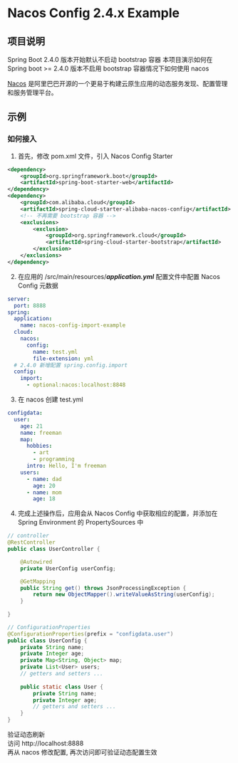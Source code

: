 # Nacos Config 2.4.x Example

## 项目说明

Spring Boot 2.4.0 版本开始默认不启动 bootstrap 容器
本项目演示如何在 Spring boot >= 2.4.0 版本不启用 bootstrap 容器情况下如何使用 nacos

[Nacos](https://github.com/alibaba/Nacos) 是阿里巴巴开源的一个更易于构建云原生应用的动态服务发现、配置管理和服务管理平台。

## 示例

### 如何接入

1. 首先，修改 pom.xml 文件，引入 Nacos Config Starter
```xml
<dependency>
    <groupId>org.springframework.boot</groupId>
    <artifactId>spring-boot-starter-web</artifactId>
</dependency>
<dependency>
    <groupId>com.alibaba.cloud</groupId>
    <artifactId>spring-cloud-starter-alibaba-nacos-config</artifactId>
	<!-- 不再需要 bootstrap 容器 -->
    <exclusions>
        <exclusion>
            <groupId>org.springframework.cloud</groupId>
            <artifactId>spring-cloud-starter-bootstrap</artifactId>
        </exclusion>
    </exclusions>
</dependency>
```

	
2. 在应用的 /src/main/resources/***application.yml*** 配置文件中配置 Nacos Config 元数据
```yaml
server:
  port: 8888
spring:
  application:
    name: nacos-config-import-example
  cloud:
    nacos:
      config:
        name: test.yml
        file-extension: yml
  # 2.4.0 新增配置 spring.config.import
  config:
    import:
      - optional:nacos:localhost:8848
```

3. 在 nacos 创建 test.yml 
```yaml
configdata:
  user:
    age: 21
    name: freeman
    map:
      hobbies:
        - art
        - programming
      intro: Hello, I'm freeman
    users:
      - name: dad
        age: 20
      - name: mom
        age: 18
```
		  
4. 完成上述操作后，应用会从 Nacos Config 中获取相应的配置，并添加在 Spring Environment 的 PropertySources 中
```java
// controller
@RestController
public class UserController {

    @Autowired
    private UserConfig userConfig;

    @GetMapping
    public String get() throws JsonProcessingException {
        return new ObjectMapper().writeValueAsString(userConfig);
    }
    
}

// ConfigurationProperties
@ConfigurationProperties(prefix = "configdata.user")
public class UserConfig {
    private String name;
    private Integer age;
    private Map<String, Object> map;
    private List<User> users;
    // getters and setters ...
    
    public static class User {
        private String name;
        private Integer age;
        // getters and setters ...
    }
}
```

验证动态刷新  
访问 http://localhost:8888  
再从 nacos 修改配置, 再次访问即可验证动态配置生效
